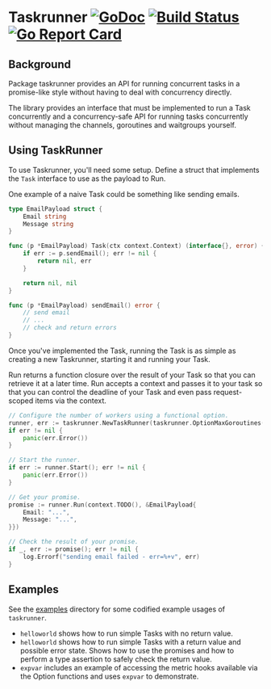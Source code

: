 # Taskrunner [![GoDoc](https://godoc.org/github.com/MixedMessages/taskrunner?status.svg)](https://godoc.org/github.com/MixedMessages/taskrunner) [![Build Status](https://travis-ci.org/MixedMessages/taskrunner.svg?branch=master)](https://travis-ci.org/MixedMessages/taskrunner) [![Go Report Card](https://goreportcard.com/badge/github.com/mixedmessages/taskrunner)](https://goreportcard.com/report/github.com/mixedmessages/taskrunner)

## Background
Package taskrunner provides an API for running concurrent tasks in a promise-like
style without having to deal with concurrency directly.

The library provides an interface that must be implemented to run a Task concurrently
and a concurrency-safe API for running tasks concurrently without managing the
channels, goroutines and waitgroups yourself.

## Using TaskRunner
To use Taskrunner, you'll need some setup.
Define a struct that implements the `Task` interface to use as the payload to Run.

One example of a naive Task could be something like sending emails.

```go
type EmailPayload struct {
    Email string
    Message string
}

func (p *EmailPayload) Task(ctx context.Context) (interface{}, error) {
    if err := p.sendEmail(); err != nil {
        return nil, err
    }

    return nil, nil
}

func (p *EmailPayload) sendEmail() error {
    // send email
    // ...
    // check and return errors
}
```

Once you've implemented the Task, running the Task is as simple as creating a
new Taskrunner, starting it and running your Task.

Run returns a function closure over the result of your Task so that you can
retrieve it at a later time.
Run accepts a context and passes it to your task so that you can control the
deadline of your Task and even pass request-scoped items via the context.

```go
// Configure the number of workers using a functional option.
runner, err := taskrunner.NewTaskRunner(taskrunner.OptionMaxGoroutines(runtime.NUMCPU + 1))
if err != nil {
    panic(err.Error())
}

// Start the runner.
if err := runner.Start(); err != nil {
    panic(err.Error())
}

// Get your promise.
promise := runner.Run(context.TODO(), &EmailPayload{
    Email: "...",
    Message: "...",
}})

// Check the result of your promise.
if _, err := promise(); err != nil {
    log.Errorf("sending email failed - err=%+v", err)
}

```

## Examples
See the [examples](https://github.com/MixedMessages/taskrunner/tree/master/examples) directory
for some codified example usages of `taskrunner`.

* `helloworld` shows how to run simple Tasks with no return value.
* `helloworld` shows how to run simple Tasks with a return value and possible
error state. Shows how to use the promises and how to perform a type assertion
to safely check the return value.
* `expvar` includes an example of accessing the metric hooks available via
the Option functions and uses `expvar` to demonstrate.
